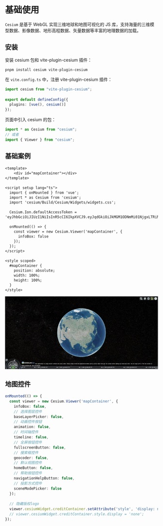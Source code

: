 # 基础使用

`Cesium` 是基于 WebGL 实现三维地球和地图可视化的 JS 库，支持海量的三维模型数据、影像数据、地形高程数据、矢量数据等丰富的地理数据的加载。



## 安装

安装 cesium 包和 vite-plugin-cesium 插件：

```shell
pnpm install cesium vite-plugin-cesium
```

在 `vite.config.ts` 中，注册 vite-plugin-cesium 插件：

```typescript {4}
import cesium from "vite-plugin-cesium";

export default defineConfig({
  plugins: [vue(), cesium()]
});
```

页面中引入 cesium 的包：

```typescript
import * as Cesium from "cesium";
// 或者
import { Viewer } from "cesium";
```



## 基础案例

```vue
<template>
	<div id="mapContainer"></div>
</template>

<script setup lang="ts">
  import { onMounted } from 'vue';
  import * as Cesium from 'cesium';
  import 'cesium/Build/Cesium/Widgets/widgets.css';

  Cesium.Ion.defaultAccessToken = 'eyJhbGciOiJIUzI1NiIsInR5cCI6IkpXVCJ9.eyJqdGkiOiJkMGM1ODNmMi01NjgxLTRiNjYtYjEzYS0xMWZhODZlNDIyOWIiLCJpZCI6MTE2MzEzLCJpYXQiOjE3MzY2NjMwNjN9.tTeB32oDNJyNSn7iecCvMb2O5ETRw56CmX_OCSsMu34';

  onMounted(() => {
    const viewer = new Cesium.Viewer('mapContainer', {
      infoBox: false
    });
  });
</script>

<style scoped>
  #mapContainer {
    position: absolute;
    width: 100%;
    height: 100%;
  }
</style>

```

![基础使用](.\assets\基础使用.jpg)



## 地图控件

```typescript
onMounted(() => {
  const viewer = new Cesium.Viewer('mapContainer', {
    infoBox: false,
    // 选择图层控件
    baseLayerPicker: false,
    // 动画控件按钮
    animation: false,
    // 时间轴控件
    timeline: false,
    // 全屏按钮控件
    fullscreenButton: false,
    // 搜索框控件
    geocoder: false,
    // 默认视图控件
    homeButton: false,
    // 帮助按钮控件
    navigationHelpButton: false,
    // 投影方式控件
    sceneModePicker: false
  });

  // 隐藏版权logo
  viewer.cesiumWidget.creditContainer.setAttribute('style', 'display: none');
  // viewer.cesiumWidget.creditContainer.style.display = 'none';
});
```



